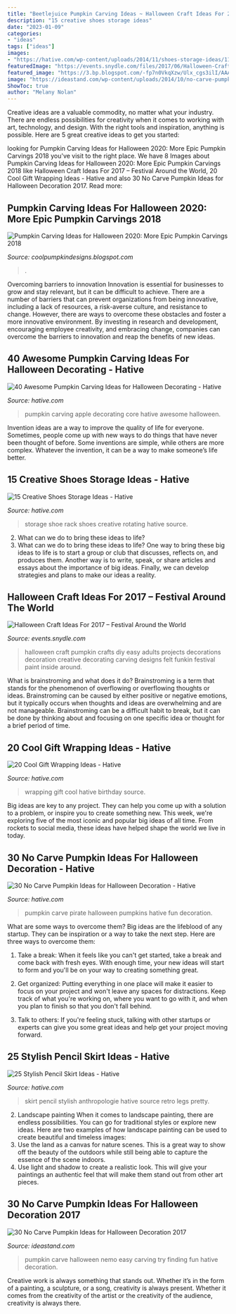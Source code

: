```yaml
---
title: "Beetlejuice Pumpkin Carving Ideas ~ Halloween Craft Ideas For 2017 – Festival Around The World"
description: "15 creative shoes storage ideas"
date: "2023-01-09"
categories:
- "ideas"
tags: ["ideas"]
images:
- "https://hative.com/wp-content/uploads/2014/11/shoes-storage-ideas/11-rotating-shoe-rack.jpg"
featuredImage: "https://events.snydle.com/files/2017/06/Halloween-Craft-Ideas-For-2017-11.jpg"
featured_image: "https://3.bp.blogspot.com/-fp7n0VkqXzw/Ulx_cgs3ilI/AAAAAAAAIsY/sascJitkcmg/s640/2bfe9b37b457d20699e384ac543388b0.jpg"
image: "https://ideastand.com/wp-content/uploads/2014/10/no-carve-pumpkin-ideas/17-nemo-pumpkin.jpg"
ShowToc: true
author: "Melany Nolan"
---
```



Creative ideas are a valuable commodity, no matter what your industry. There are endless possibilities for creativity when it comes to working with art, technology, and design. With the right tools and inspiration, anything is possible. Here are 5 great creative ideas to get you started: 

	

		
looking for Pumpkin Carving Ideas for Halloween 2020: More Epic Pumpkin Carvings 2018 you've visit to the right place. We have 8 Images about Pumpkin Carving Ideas for Halloween 2020: More Epic Pumpkin Carvings 2018 like Halloween Craft Ideas For 2017 – Festival Around the World, 20 Cool Gift Wrapping Ideas - Hative and also 30 No Carve Pumpkin Ideas for Halloween Decoration 2017. Read more:
		
    
## Pumpkin Carving Ideas For Halloween 2020: More Epic Pumpkin Carvings 2018

<img loading=lazy src="https://3.bp.blogspot.com/-fp7n0VkqXzw/Ulx_cgs3ilI/AAAAAAAAIsY/sascJitkcmg/s640/2bfe9b37b457d20699e384ac543388b0.jpg" onerror="this.onerror=null;this.src='https://tse4.mm.bing.net/th?id=OIP.k_TTddgulpTZeK7t4IE9SwAAAA&amp;pid=15.1';" alt="Pumpkin Carving Ideas for Halloween 2020: More Epic Pumpkin Carvings 2018">

_Source: coolpumpkindesigns.blogspot.com_

>. 

	

Overcoming barriers to innovation
Innovation is essential for businesses to grow and stay relevant, but it can be difficult to achieve. There are a number of barriers that can prevent organizations from being innovative, including a lack of resources, a risk-averse culture, and resistance to change.
However, there are ways to overcome these obstacles and foster a more innovative environment. By investing in research and development, encouraging employee creativity, and embracing change, companies can overcome the barriers to innovation and reap the benefits of new ideas.

    
## 40 Awesome Pumpkin Carving Ideas For Halloween Decorating - Hative

<img loading=lazy src="https://hative.com/wp-content/uploads/2014/10/pumpkin-carving-ideas/37-apple-core.jpg" onerror="this.onerror=null;this.src='https://tse3.mm.bing.net/th?id=OIP.xsi2bWOoFnhwn9wWYW99zwHaLL&amp;pid=15.1';" alt="40 Awesome Pumpkin Carving Ideas for Halloween Decorating - Hative">

_Source: hative.com_

>pumpkin carving apple decorating core hative awesome halloween. 

	

Invention ideas are a way to improve the quality of life for everyone. Sometimes, people come up with new ways to do things that have never been thought of before. Some inventions are simple, while others are more complex. Whatever the invention, it can be a way to make someone’s life better.

    
## 15 Creative Shoes Storage Ideas - Hative

<img loading=lazy src="https://hative.com/wp-content/uploads/2014/11/shoes-storage-ideas/11-rotating-shoe-rack.jpg" onerror="this.onerror=null;this.src='https://tse3.mm.bing.net/th?id=OIP.YkMkxUpJK5RKBZ2a3OEgBwHaMZ&amp;pid=15.1';" alt="15 Creative Shoes Storage Ideas - Hative">

_Source: hative.com_

>storage shoe rack shoes creative rotating hative source. 

	

2. What can we do to bring these ideas to life?
2. What can we do to bring these ideas to life? 
One way to bring these big ideas to life is to start a group or club that discusses, reflects on, and produces them. Another way is to write, speak, or share articles and essays about the importance of big ideas. Finally, we can develop strategies and plans to make our ideas a reality.

    
## Halloween Craft Ideas For 2017 – Festival Around The World

<img loading=lazy src="https://events.snydle.com/files/2017/06/Halloween-Craft-Ideas-For-2017-11.jpg" onerror="this.onerror=null;this.src='https://tse3.mm.bing.net/th?id=OIP.4SWD3BeIB_XLMT7JUZx5NgHaLH&amp;pid=15.1';" alt="Halloween Craft Ideas For 2017 – Festival Around the World">

_Source: events.snydle.com_

>halloween craft pumpkin crafts diy easy adults projects decorations decoration creative decorating carving designs felt funkin festival paint inside around. 

	

What is brainstroming and what does it do?
Brainstroming is a term that stands for the phenomenon of overflowing or overflowing thoughts or ideas. Brainstroming can be caused by either positive or negative emotions, but it typically occurs when thoughts and ideas are overwhelming and are not manageable. Brainstroming can be a difficult habit to break, but it can be done by thinking about and focusing on one specific idea or thought for a brief period of time.

    
## 20 Cool Gift Wrapping Ideas - Hative

<img loading=lazy src="https://hative.com/wp-content/uploads/2014/10/gift-wrapping-ideas/3-cool-gift-wrapping-ideas.jpg" onerror="this.onerror=null;this.src='https://tse2.mm.bing.net/th?id=OIP.IumchR58nq-vAcfGyDOSDAHaJ4&amp;pid=15.1';" alt="20 Cool Gift Wrapping Ideas - Hative">

_Source: hative.com_

>wrapping gift cool hative birthday source. 

	

Big ideas are key to any project. They can help you come up with a solution to a problem, or inspire you to create something new. This week, we're exploring five of the most iconic and popular big ideas of all time. From rockets to social media, these ideas have helped shape the world we live in today.

    
## 30 No Carve Pumpkin Ideas For Halloween Decoration - Hative

<img loading=lazy src="https://hative.com/wp-content/uploads/2014/10/no-carve-pumpkin-ideas/29-pirate-pumpkin.jpg" onerror="this.onerror=null;this.src='https://tse4.mm.bing.net/th?id=OIP.3VoAgI_omVHJK9mxergSzwHaH0&amp;pid=15.1';" alt="30 No Carve Pumpkin Ideas for Halloween Decoration - Hative">

_Source: hative.com_

>pumpkin carve pirate halloween pumpkins hative fun decoration. 

	

What are some ways to overcome them?
Big ideas are the lifeblood of any startup. They can be inspiration or a way to take the next step. Here are three ways to overcome them:
1) Take a break: When it feels like you can't get started, take a break and come back with fresh eyes. With enough time, your new ideas will start to form and you'll be on your way to creating something great.

2) Get organized: Putting everything in one place will make it easier to focus on your project and won't leave any spaces for distractions. Keep track of what you're working on, where you want to go with it, and when you plan to finish so that you don't fall behind.

3) Talk to others: If you're feeling stuck, talking with other startups or experts can give you some great ideas and help get your project moving forward.

    
## 25 Stylish Pencil Skirt Ideas - Hative

<img loading=lazy src="https://hative.com/wp-content/uploads/2015/02/pencil-skirt-ideas/7-stylish-pencil-skirt-ideas.jpg" onerror="this.onerror=null;this.src='https://tse1.mm.bing.net/th?id=OIP.ICAhZP2GgCld3jrmgNR8xAHaLH&amp;pid=15.1';" alt="25 Stylish Pencil Skirt Ideas - Hative">

_Source: hative.com_

>skirt pencil stylish anthropologie hative source retro legs pretty. 

	

2. Landscape painting
When it comes to landscape painting, there are endless possibilities. You can go for traditional styles or explore new ideas. Here are two examples of how landscape painting can be used to create beautiful and timeless images: 
2. Use the land as a canvas for nature scenes. This is a great way to show off the beauty of the outdoors while still being able to capture the essence of the scene indoors.
3. Use light and shadow to create a realistic look. This will give your paintings an authentic feel that will make them stand out from other art pieces.

    
## 30 No Carve Pumpkin Ideas For Halloween Decoration 2017

<img loading=lazy src="https://ideastand.com/wp-content/uploads/2014/10/no-carve-pumpkin-ideas/17-nemo-pumpkin.jpg" onerror="this.onerror=null;this.src='https://tse3.mm.bing.net/th?id=OIP.q4WWGGw0FN93hfCrxsT_nAHaLG&amp;pid=15.1';" alt="30 No Carve Pumpkin Ideas for Halloween Decoration 2017">

_Source: ideastand.com_

>pumpkin carve halloween nemo easy carving try finding fun hative decoration. 

	

Creative work is always something that stands out. Whether it’s in the form of a painting, a sculpture, or a song, creativity is always present. Whether it comes from the creativity of the artist or the creativity of the audience, creativity is always there.

